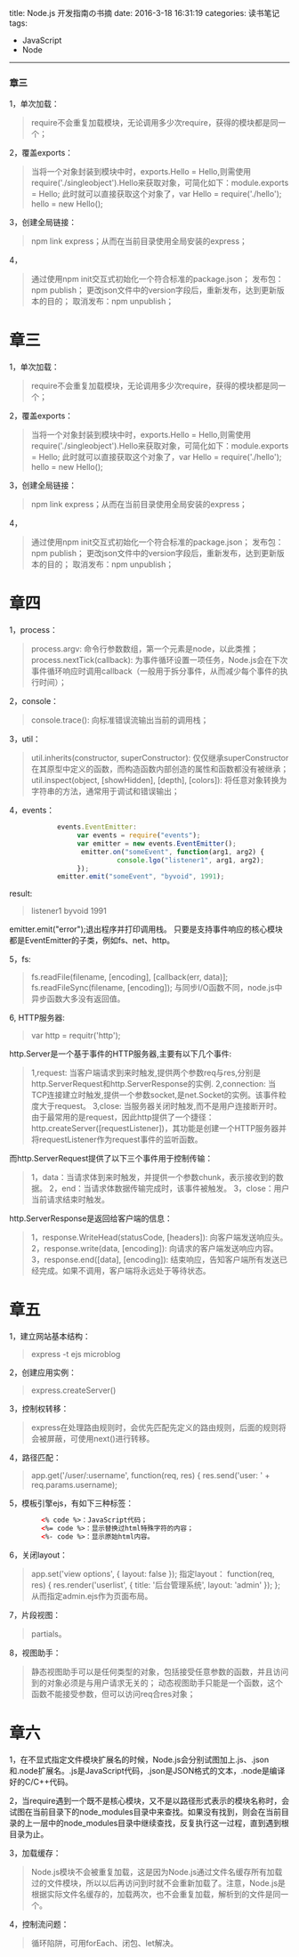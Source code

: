 title: Node.js 开发指南の书摘
date: 2016-3-18 16:31:19
categories: 读书笔记
tags: 
- JavaScript
- Node
---

### 章三
1，单次加载：
>require不会重复加载模块，无论调用多少次require，获得的模块都是同一个；

2，覆盖exports：
>当将一个对象封装到模块中时，exports.Hello = Hello,则需使用require('./singleobject').Hello来获取对象，可简化如下：module.exports = Hello; 此时就可以直接获取这个对象了，var Hello = require('./hello'); hello = new Hello();

3，创建全局链接：
>npm link express；从而在当前目录使用全局安装的express；

4，
>通过使用npm init交互式初始化一个符合标准的package.json；
发布包：npm publish；
更改json文件中的version字段后，重新发布，达到更新版本的目的；
取消发布：npm unpublish；

<!-- more -->

# 章三
1，单次加载：
>require不会重复加载模块，无论调用多少次require，获得的模块都是同一个；

2，覆盖exports：
>当将一个对象封装到模块中时，exports.Hello = Hello,则需使用require('./singleobject').Hello来获取对象，可简化如下：module.exports = Hello; 此时就可以直接获取这个对象了，var Hello = require('./hello'); hello = new Hello();

3，创建全局链接：
>npm link express；从而在当前目录使用全局安装的express；

4，
>通过使用npm init交互式初始化一个符合标准的package.json；
发布包：npm publish；
更改json文件中的version字段后，重新发布，达到更新版本的目的；
取消发布：npm unpublish；

# 章四
1，process：
> process.argv: 命令行参数数组，第一个元素是node，以此类推；
process.nextTick(callback): 为事件循环设置一项任务，Node.js会在下次事件循环响应时调用callback（一般用于拆分事件，从而减少每个事件的执行时间）；

2，console：
> console.trace(): 向标准错误流输出当前的调用栈；

3，util：
>util.inherits(constructor, superConstructor): 仅仅继承superConstructor在其原型中定义的函数，而构造函数内部创造的属性和函数都没有被继承；
util.inspect(object, [showHidden], [depth], [colors]): 将任意对象转换为字符串的方法，通常用于调试和错误输出；

4，events：
```javascript
            events.EventEmitter: 
                 var events = require("events");
                 var emitter = new events.EventEmitter();
                  emitter.on("someEvent", function(arg1, arg2) {
                           console.lgo("listener1", arg1, arg2);
                 });
            emitter.emit("someEvent", "byvoid", 1991);
```

result:
>listener1 byvoid 1991            

emitter.emit("error");退出程序并打印调用栈。
只要是支持事件响应的核心模块都是EventEmitter的子类，例如fs、net、http。

5，fs:
>fs.readFile(filename, [encoding], [callback(err, data)];
fs.readFileSync(filename, [encoding]);
与同步I/O函数不同，node.js中异步函数大多没有返回值。

6, HTTP服务器:
>var http = requitr('http');

http.Server是一个基于事件的HTTP服务器,主要有以下几个事件:
>1,request: 当客户端请求到来时触发,提供两个参数req与res,分别是http.ServerRequest和http.ServerResponse的实例.
2,connection: 当TCP连接建立时触发,提供一个参数socket,是net.Socket的实例。该事件粒度大于request。
3,close: 当服务器关闭时触发,而不是用户连接断开时。
>由于最常用的是request，因此http提供了一个捷径：http.createServer([requestListener])，其功能是创建一个HTTP服务器并将requestListener作为request事件的监听函数。

而http.ServerRequest提供了以下三个事件用于控制传输：
>1，data：当请求体到来时触发，并提供一个参数chunk，表示接收到的数据。
2，end：当请求体数据传输完成时，该事件被触发。
3，close：用户当前请求结束时触发。

http.ServerResponse是返回给客户端的信息：
>1，response.WriteHead(statusCode, [headers]): 向客户端发送响应头。
2，response.write(data, [encoding]): 向请求的客户端发送响应内容。
3，response.end([data], [encoding]): 结束响应，告知客户端所有发送已经完成。如果不调用，客户端将永远处于等待状态。

# 章五
1，建立网站基本结构：
>express -t ejs microblog

2，创建应用实例：
>express.createServer()

3，控制权转移：
>express在处理路由规则时，会优先匹配先定义的路由规则，后面的规则将会被屏蔽，可使用next()进行转移。

4，路径匹配：
>app.get('/user/:username', function(req, res) { res.send('user: ' + req.params.username);

5，模板引擎ejs，有如下三种标签：
```html
        <% code %>：JavaScript代码；
        <%= code %>：显示替换过html特殊字符的内容；
        <%- code %>：显示原始html内容。
```

6，关闭layout：
>app.set('view options', { layout: false });
指定layout：
>function(req, res) { res.render('userlist', { title: '后台管理系统', layout: 'admin' }); }; 从而指定admin.ejs作为页面布局。

7，片段视图：
>partials。

8，视图助手：
>静态视图助手可以是任何类型的对象，包括接受任意参数的函数，并且访问到的对象必须是与用户请求无关的；
动态视图助手只能是一个函数，这个函数不能接受参数，但可以访问req合res对象；
    

# 章六
1，在不显式指定文件模块扩展名的时候，Node.js会分别试图加上.js、.json和.node扩展名。.js是JavaScript代码，.json是JSON格式的文本，.node是编译好的C/C++代码。

2，当require遇到一个既不是核心模块，又不是以路径形式表示的模块名称时，会试图在当前目录下的node_modules目录中来查找。如果没有找到，则会在当前目录的上一层中的node_modules目录中继续查找，反复执行这一过程，直到遇到根目录为止。

3，加载缓存：
>Node.js模块不会被重复加载，这是因为Node.js通过文件名缓存所有加载过的文件模块，所以以后再访问到时就不会重新加载了。注意，Node.js是根据实际文件名缓存的，加载两次，也不会重复加载，解析到的文件是同一个。

4，控制流问题：
>循环陷阱，可用forEach、闭包、let解决。